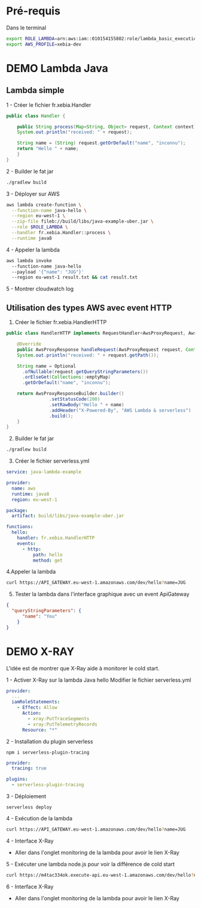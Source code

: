 

# Pré-requis
Dans le terminal
```bash
export ROLE_LAMBDA=arn:aws:iam::010154155802:role/lambda_basic_execution
export AWS_PROFILE=xebia-dev
```

# DEMO Lambda Java

## Lambda simple

1 - Créer le fichier fr.xebia.Handler
```java
public class Handler {

	public String process(Map<String, Object> request, Context context) {
    System.out.println("received: " + request);

    String name = (String) request.getOrDefault("name", "inconnu");
    return "Hello " + name;
	}
}
```
2 - Builder le fat jar
```bash
./gradlew build
```

3 - Déployer sur AWS
```bash
aws lambda create-function \
  --function-name java-hello \
  --region eu-west-1 \
  --zip-file fileb://build/libs/java-example-uber.jar \
  --role $ROLE_LAMBDA \
  --handler fr.xebia.Handler::process \
  --runtime java8
```

4 - Appeler la lambda
```bash
aws lambda invoke 
  --function-name java-hello 
  --payload '{"name": "JUG"}' 
  --region eu-west-1 result.txt && cat result.txt
```

5 - Montrer cloudwatch log
 

## Utilisation des types AWS avec event HTTP
1. Créer le fichier fr.xebia.HandlerHTTP
```java
public class HandlerHTTP implements RequestHandler<AwsProxyRequest, AwsProxyResponse> {

	@Override
	public AwsProxyResponse handleRequest(AwsProxyRequest request, Context context) {
    System.out.println("received: " + request.getPath());

    String name = Optional
      .ofNullable(request.getQueryStringParameters())
      .orElseGet(Collections::emptyMap)
      .getOrDefault("name", "inconnu");

    return AwsProxyResponseBuilder.builder()
				.setStatusCode(200)
				.setRawBody("Hello " + name)
				.addHeader("X-Powered-By", "AWS Lambda & serverless")
				.build();
	}
}
```

2. Builder le fat jar
```bash
./gradlew build
```

3. Créer le fichier serverless.yml

```yaml
service: java-lambda-example

provider:
  name: aws
  runtime: java8
  region: eu-west-1

package:
  artifact: build/libs/java-example-uber.jar

functions:
  hello:
    handler: fr.xebia.HandlerHTTP
    events:
      - http:
          path: hello
          method: get
```

4.Appeler la lambda
```bash
curl https://API_GATEWAY.eu-west-1.amazonaws.com/dev/hello?name=JUG
```

5. Tester la lambda dans l'interface graphique avec un event ApiGateway
```json
{
  "queryStringParameters": {
      "name": "You"
    }
}
```


# DEMO X-RAY
L'idée est de montrer que X-Ray aide à monitorer le cold start.

1 - Activer X-Ray sur la lambda Java hello
Modifier le fichier serverless.yml

```yaml
provider:
  ...
  iamRoleStatements:
    - Effect: Allow
      Action:
        - xray:PutTraceSegments
        - xray:PutTelemetryRecords
      Resource: "*"
```

2 - Installation du plugin serverless
```
npm i serverless-plugin-tracing
```

```yaml
provider:
  tracing: true

plugins:
  - serverless-plugin-tracing
```

3 - Déploiement
```
serverless deploy
```

4 - Exécution de la lambda
```bash
curl https://API_GATEWAY.eu-west-1.amazonaws.com/dev/hello?name=JUG
```

4 - Interface X-Ray
* Aller dans l'onglet monitoring de la lambda pour avoir le lien X-Ray

5 - Exécuter une lambda node.js pour voir la différence de cold start
```bash
curl https://m4tac334ok.execute-api.eu-west-1.amazonaws.com/dev/hello?name=jug
```
6 - Interface X-Ray
* Aller dans l'onglet monitoring de la lambda pour avoir le lien X-Ray
